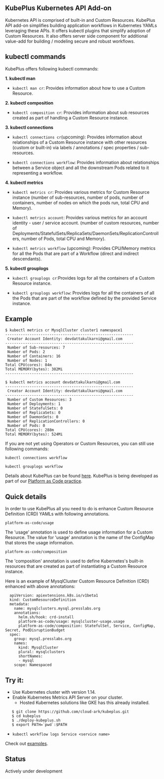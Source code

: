 ## KubePlus Kubernetes API Add-on

Kubernetes API is comprised of built-in and Custom Resources. KubePlus API add-on simplifies building application workflows in Kubernetes YAMLs leveraging these APIs. It offers kubectl plugins that simplify adoption of Custom Resources. It also offers server side component for additional value-add for building / modeling secure and robust workflows. 

## kubectl commands

KubePlus offers following kubectl commands:

**1. kubectl man**

- ``kubectl man cr``: Provides information about how to use a Custom Resource.

**2. kubectl composition**

- ``kubectl composition cr``: Provides information about sub resources created as part of handling a Custom Resource instance.

**3. kubectl connections**

- ``kubectl connections cr``(upcoming): Provides information about relationships of a Custom Resource instance with other resources (custom or built-in) via labels / annotations / spec properties / sub-resources.

- ``kubectl connections workflow``: Provides information about relationships between a Service object and all the downstream Pods related to it representing a workflow.

**4. kubectl metrics**

- ``kubectl metrics cr``: Provides various metrics for Custom Resource instance (number of sub-resources, number of pods, number of containers, number of nodes on which the pods run, total CPU and Memory).

- ``kubectl metrics account``: Provides various metrics for an account identity - user / service account. (number of custom resources, number of Deployments/StatefulSets/ReplicaSets/DaemonSets/ReplicationControllers, number of Pods, total CPU and Memory).

- ``kubectl metrics workflow`` (upcoming): Provides CPU/Memory metrics for all the Pods that are part of a Workflow (direct and indirect descendants).

**5. kubectl grouplogs**

- ``kubectl grouplogs cr``:Provides logs for all the containers of a Custom Resource instance.

- ``kubectl grouplogs workflow``: Provides logs for all the containers of all the Pods that are part of the workflow defined by the provided Service instance.


## Example

``` 
$ kubectl metrics cr MysqlCluster cluster1 namespace1
---------------------------------------------------------- 
 Creator Account Identity: devdattakulkarni@gmail.com
---------------------------------------------------------- 
 Number of Sub-resources: 7
 Number of Pods: 2
 Number of Containers: 16
 Number of Nodes: 1
Total CPU(cores): 84m
Total MEMORY(bytes): 302Mi
----------------------------------------------------------

$ kubectl metrics account devdattakulkarni@gmail.com
---------------------------------------------------------- 
 Creator Account Identity: devdattakulkarni@gmail.com
---------------------------------------------------------- 
 Number of Custom Resources: 3
 Number of Deployments: 1
 Number of StatefulSets: 0
 Number of ReplicaSets: 0
 Number of DaemonSets: 0
 Number of ReplicationControllers: 0
 Number of Pods: 0
Total CPU(cores): 288m
Total MEMORY(bytes): 524Mi
```

If you are not yet using Operators or Custom Resources, you can still use following commands:

``` kubectl connections workflow ```

``` kubectl grouplogs workflow ```

Details about KubePlus can be found [here](./details.rst). KubePlus is being developed as part of our [Platform as Code practice](https://cloudark.io/platform-as-code).

## Quick details

In order to use KubePlus all you need to do is enhance Custom Resource Definition (CRD) YAMLs with following annotations.

```
platform-as-code/usage
```

The 'usage' annotation is used to define usage information for a Custom Resource.
The value for 'usage' annotation is the name of the ConfigMap that stores the usage information.

```
platform-as-code/composition
```

The 'composition' annotation is used to define Kubernetes's built-in resources that are created as part of instantiating a Custom Resource instance. 

Here is an example of MysqlCluster Custom Resource Definition (CRD) enhanced with above annotations:

```
  apiVersion: apiextensions.k8s.io/v1beta1
  kind: CustomResourceDefinition
  metadata:
    name: mysqlclusters.mysql.presslabs.org
    annotations:
      helm.sh/hook: crd-install
      platform-as-code/usage: mysqlcluster-usage.usage
      platform-as-code/composition: StatefulSet, Service, ConfigMap, Secret, PodDisruptionBudget
  spec:
    group: mysql.presslabs.org
    names:
      kind: MysqlCluster
      plural: mysqlclusters
      shortNames:
      - mysql
    scope: Namespaced
```

## Try it:

- Use Kubernetes cluster with version 1.14.
- Enable Kubernetes Metrics API Server on your cluster.
  - Hosted Kubernetes solutions like GKE has this already installed.

```
   $ git clone https://github.com/cloud-ark/kubeplus.git
   $ cd kubeplus
   $ ./deploy-kubeplus.sh
   $ export PATH=`pwd`:$PATH
```

- ```kubectl workflow logs Service <service name>```

Check out [examples](./details.rst).


## Status

Actively under development

